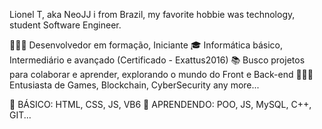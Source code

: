  Lionel T, aka NeoJJ i from Brazil,
my favorite hobbie was technology, student Software Engineer.

   👩🏽‍💻 Desenvolvedor em formação, Iniciante
   🎓 Informática básico, Intermediário e avançado (Certificado - Exattus2016)
   📚 Busco projetos para colaborar e aprender, explorando o mundo do Front e Back-end
   🕵🏽‍♀️ Entusiasta de Games, Blockchain, CyberSecurity any more...

📌 BÁSICO: HTML, CSS, JS, VB6
📌 APRENDENDO: POO, JS, MySQL, C++, GIT...
